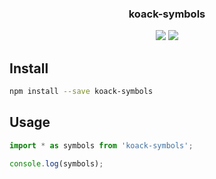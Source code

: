 <h3 align="center">
  koack-symbols
</h3>

<p align="center">

</p>

<p align="center">
  <a href="https://npmjs.org/package/koack-symbols"><img src="https://img.shields.io/npm/v/koack-symbols.svg?style=flat-square"></a>
  <a href="https://david-dm.org/koack/koack?path=packages/koack-symbols"><img src="https://david-dm.org/koack/koack?path=packages/koack-symbols.svg?style=flat-square"></a>
</p>

## Install

```bash
npm install --save koack-symbols
```

## Usage

```js
import * as symbols from 'koack-symbols';

console.log(symbols);
```
